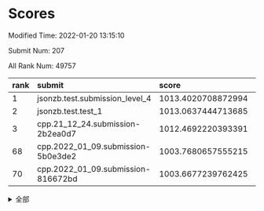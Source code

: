 # Scores

Modified Time: 2022-01-20 13:15:10

Submit Num: 207

All Rank Num: 49757

| rank |               submit               |       score        |       sigma        | pk_num |
| :--- | :--------------------------------- | :----------------- | :----------------- | :----- |
| 1    | jsonzb.test.submission_level_4     | 1013.4020708872994 | 0.8368649818592815 | 957    |
| 2    | jsonzb.test.test_1                 | 1013.0637444713685 | 0.8069588005231314 | 957    |
| 3    | cpp.21_12_24.submission-2b2ea0d7   | 1012.4692220393391 | 0.796384945475503  | 959    |
| 68   | cpp.2022_01_09.submission-5b0e3de2 | 1003.7680657555215 | 0.7048332350231165 | 969    |
| 70   | cpp.2022_01_09.submission-816672bd | 1003.6677239762425 | 0.711515716322594  | 958    |


<details>
<summary>全部</summary>

| rank |                 submit                 |       score        |       sigma        | pk_num |
| :--- | :------------------------------------- | :----------------- | :----------------- | :----- |
| 1    | jsonzb.test.submission_level_4         | 1013.4020708872994 | 0.8368649818592815 | 957    |
| 2    | jsonzb.test.test_1                     | 1013.0637444713685 | 0.8069588005231314 | 957    |
| 3    | cpp.21_12_24.submission-2b2ea0d7       | 1012.4692220393391 | 0.796384945475503  | 959    |
| 4    | gobigger.level_3.submission_level_3_41 | 1011.4708093722683 | 0.786925586450864  | 962    |
| 5    | gobigger.level_3.submission_level_3_29 | 1011.3472879336392 | 0.765984408204862  | 965    |
| 6    | gobigger.level_3.submission_level_3_35 | 1011.2988280556681 | 0.7718598559823535 | 961    |
| 7    | gobigger.level_3.submission_level_3_16 | 1011.18781764246   | 0.7920394176031214 | 964    |
| 8    | gobigger.level_3.submission_level_3_1  | 1010.9299805396458 | 0.7603423456042044 | 962    |
| 9    | gobigger.level_3.submission_level_3_37 | 1010.8993180098348 | 0.777080480358485  | 960    |
| 10   | gobigger.level_3.submission_level_3_42 | 1010.8567850224566 | 0.7698292337348335 | 962    |
| 11   | gobigger.level_3.submission_level_3_33 | 1010.7155366217577 | 0.76581602432201   | 958    |
| 12   | gobigger.level_3.submission_level_3_21 | 1010.6965768004403 | 0.7636181197363427 | 962    |
| 13   | gobigger.level_3.submission_level_3_47 | 1010.5934206671777 | 0.7736252756271178 | 962    |
| 14   | gobigger.level_3.submission_level_3_38 | 1010.5377876530463 | 0.7653050207045476 | 962    |
| 15   | gobigger.level_3.submission_level_3_48 | 1010.4593470630304 | 0.7652720010263364 | 963    |
| 16   | gobigger.level_3.submission_level_3_49 | 1010.4175729050784 | 0.753662655976446  | 963    |
| 17   | gobigger.level_3.submission_level_3_28 | 1010.3539431930121 | 0.7591769732654091 | 961    |
| 18   | gobigger.level_3.submission_level_3_24 | 1010.2620940454894 | 0.7714481314454528 | 956    |
| 19   | gobigger.level_3.submission_level_3_17 | 1010.1996755174795 | 0.7413387593790116 | 960    |
| 20   | gobigger.level_3.submission_level_3_11 | 1010.1326972032903 | 0.7658560947833577 | 959    |
| 21   | gobigger.level_3.submission_level_3_43 | 1010.0297945832937 | 0.751489815290973  | 960    |
| 22   | gobigger.level_3.submission_level_3_36 | 1009.9958840234772 | 0.7950183267106711 | 962    |
| 23   | gobigger.level_3.submission_level_3_13 | 1009.9119965785758 | 0.7572025665374161 | 962    |
| 24   | gobigger.level_3.submission_level_3_10 | 1009.8487352158782 | 0.7413621726340909 | 964    |
| 25   | gobigger.level_3.submission_level_3_22 | 1009.8203674663552 | 0.7531602642759024 | 965    |
| 26   | gobigger.level_3.submission_level_3_0  | 1009.7312772484107 | 0.7558531435307054 | 965    |
| 27   | gobigger.level_3.submission_level_3_40 | 1009.7300245946374 | 0.7507264271877375 | 968    |
| 28   | gobigger.level_3.submission_level_3_19 | 1009.6891680320147 | 0.7639508415998987 | 960    |
| 29   | gobigger.level_3.submission_level_3_20 | 1009.6557625638034 | 0.7266380707986322 | 957    |
| 30   | gobigger.level_3.submission_level_3_45 | 1009.5862826823468 | 0.755778674829409  | 961    |
| 31   | gobigger.level_3.submission_level_3_9  | 1009.5463474692634 | 0.7653129445869595 | 958    |
| 32   | gobigger.level_3.submission_level_3_4  | 1009.5123927557128 | 0.727570888073666  | 965    |
| 33   | gobigger.level_3.submission_level_3_15 | 1009.4598069000981 | 0.7437155228723981 | 957    |
| 34   | gobigger.level_3.submission_level_3_34 | 1009.4340402608793 | 0.7489878265843933 | 965    |
| 35   | gobigger.level_3.submission_level_3_5  | 1009.4306175333487 | 0.738767408651537  | 962    |
| 36   | gobigger.level_3.submission_level_3_39 | 1009.3625988022638 | 0.7392915302458061 | 959    |
| 37   | gobigger.level_3.submission_level_3_23 | 1009.3344429365645 | 0.7504221798349582 | 962    |
| 38   | gobigger.level_3.submission_level_3_14 | 1009.2842846567588 | 0.7420512153485833 | 960    |
| 39   | gobigger.level_3.submission_level_3_2  | 1009.2710958273296 | 0.7391735512529262 | 966    |
| 40   | gobigger.level_3.submission_level_3_3  | 1009.24215227615   | 0.756902375632204  | 962    |
| 41   | gobigger.level_3.submission_level_3_25 | 1009.1840523524351 | 0.7831246793688063 | 956    |
| 42   | gobigger.level_3.submission_level_3_12 | 1009.1345602048283 | 0.7750379183261898 | 960    |
| 43   | gobigger.level_3.submission_level_3_31 | 1009.0112010173735 | 0.7571838488419401 | 967    |
| 44   | gobigger.level_3.submission_level_3_30 | 1008.9206492986406 | 0.766025245361947  | 963    |
| 45   | gobigger.level_3.submission_level_3_8  | 1008.9166418599442 | 0.7669063485699883 | 964    |
| 46   | gobigger.level_3.submission_level_3_18 | 1008.8822498321207 | 0.7570437480831991 | 958    |
| 47   | gobigger.level_3.submission_level_3_7  | 1008.7757778357645 | 0.7472565206468843 | 952    |
| 48   | gobigger.level_3.submission_level_3_26 | 1008.77266148713   | 0.7617863329149224 | 962    |
| 49   | gobigger.level_3.submission_level_3_46 | 1008.6981728841089 | 0.7398973875108352 | 967    |
| 50   | gobigger.level_3.submission_level_3_27 | 1008.6221644145659 | 0.7364132035938248 | 956    |
| 51   | gobigger.level_3.submission_level_3_32 | 1008.6009568464586 | 0.7528053256631149 | 964    |
| 52   | gobigger.level_3.submission_level_3_44 | 1008.5171358576798 | 0.743778054229504  | 958    |
| 53   | gobigger.level_3.submission_level_3_6  | 1008.511076756144  | 0.7497197879208537 | 960    |
| 54   | gobigger.level_1.submission_level_1_23 | 1004.5373302178705 | 0.7229086084160299 | 964    |
| 55   | gobigger.level_1.submission_level_1_19 | 1004.4980205714503 | 0.7323130684394095 | 955    |
| 56   | gobigger.level_1.submission_level_1_35 | 1004.4775342412609 | 0.7081410421575904 | 966    |
| 57   | gobigger.level_1.submission_level_1_25 | 1004.2715263158462 | 0.7179825932316658 | 958    |
| 58   | gobigger.level_1.submission_level_1_21 | 1004.2675895550472 | 0.7208013908487242 | 962    |
| 59   | gobigger.level_1.submission_level_1_5  | 1004.2066392477618 | 0.7145711889701933 | 955    |
| 60   | gobigger.level_1.submission_level_1_46 | 1004.1948198599256 | 0.711333757218923  | 960    |
| 61   | gobigger.level_1.submission_level_1_15 | 1004.0705599591499 | 0.7150338716888031 | 968    |
| 62   | gobigger.level_1.submission_level_1_40 | 1003.9778984812871 | 0.7110800856180725 | 963    |
| 63   | gobigger.level_1.submission_level_1_10 | 1003.8791080550861 | 0.7118616437826929 | 961    |
| 64   | gobigger.level_1.submission_level_1_24 | 1003.8610169690376 | 0.711486014442438  | 962    |
| 65   | gobigger.level_1.submission_level_1_34 | 1003.8594168553011 | 0.7087201254723482 | 966    |
| 66   | gobigger.level_1.submission_level_1_11 | 1003.8545480728606 | 0.7181552321647002 | 963    |
| 67   | gobigger.level_1.submission_level_1_4  | 1003.8268099241883 | 0.7112764937221259 | 961    |
| 68   | cpp.2022_01_09.submission-5b0e3de2     | 1003.7680657555215 | 0.7048332350231165 | 969    |
| 69   | gobigger.level_1.submission_level_1_41 | 1003.7496111237177 | 0.7182751525884692 | 960    |
| 70   | cpp.2022_01_09.submission-816672bd     | 1003.6677239762425 | 0.711515716322594  | 958    |
| 71   | gobigger.level_1.submission_level_1_13 | 1003.5819942394362 | 0.710923603865533  | 965    |
| 72   | gobigger.level_1.submission_level_1_36 | 1003.5423851407849 | 0.7178008155038178 | 965    |
| 73   | gobigger.level_1.submission_level_1_43 | 1003.4674540225501 | 0.7117709931591661 | 959    |
| 74   | gobigger.level_1.submission_level_1_0  | 1003.3359955107882 | 0.7128400216321934 | 957    |
| 75   | gobigger.level_1.submission_level_1_29 | 1003.3265185459851 | 0.7179364279373287 | 963    |
| 76   | gobigger.level_1.submission_level_1_28 | 1003.3194126064095 | 0.7204467081945921 | 963    |
| 77   | gobigger.level_1.submission_level_1_1  | 1003.2421766486042 | 0.710177363807576  | 959    |
| 78   | gobigger.level_1.submission_level_1_38 | 1003.2413180805737 | 0.7177705104595896 | 961    |
| 79   | gobigger.level_1.submission_level_1_42 | 1003.2270266664195 | 0.7186430200320607 | 964    |
| 80   | gobigger.level_1.submission_level_1_33 | 1003.1409831440441 | 0.7128585904686107 | 956    |
| 81   | gobigger.level_1.submission_level_1_37 | 1003.1130349908469 | 0.729909715956631  | 962    |
| 82   | gobigger.level_1.submission_level_1_20 | 1003.0569469233762 | 0.7037545039397863 | 962    |
| 83   | gobigger.level_1.submission_level_1_3  | 1003.0467694656099 | 0.7099678567848683 | 960    |
| 84   | gobigger.level_1.submission_level_1_9  | 1003.0281899143697 | 0.7294156609468788 | 966    |
| 85   | gobigger.level_1.submission_level_1_49 | 1003.0188220392496 | 0.7128594125269816 | 964    |
| 86   | gobigger.level_1.submission_level_1_12 | 1002.9855637629302 | 0.7117878157390294 | 967    |
| 87   | gobigger.level_1.submission_level_1_27 | 1002.967283210306  | 0.7162252140596478 | 964    |
| 88   | gobigger.level_1.submission_level_1_18 | 1002.9648750730951 | 0.7158678322995708 | 961    |
| 89   | gobigger.level_1.submission_level_1_32 | 1002.8126921902128 | 0.7095984637999702 | 965    |
| 90   | gobigger.level_1.submission_level_1_30 | 1002.8037940211623 | 0.699307752735754  | 960    |
| 91   | gobigger.level_1.submission_level_1_16 | 1002.7593418216902 | 0.7105733252411186 | 964    |
| 92   | gobigger.level_1.submission_level_1_22 | 1002.7433521938299 | 0.7087925076618803 | 965    |
| 93   | gobigger.level_1.submission_level_1_48 | 1002.7414784752535 | 0.7107218530232483 | 965    |
| 94   | gobigger.level_1.submission_level_1_39 | 1002.6481641300319 | 0.7083442856964006 | 960    |
| 95   | gobigger.level_1.submission_level_1_45 | 1002.6466396659888 | 0.7060809839796337 | 959    |
| 96   | gobigger.level_1.submission_level_1_14 | 1002.5902798241352 | 0.7108234393106954 | 960    |
| 97   | gobigger.level_1.submission_level_1_17 | 1002.5036099463829 | 0.7097940856888676 | 963    |
| 98   | gobigger.level_1.submission_level_1_8  | 1002.459407408253  | 0.7155147274977717 | 964    |
| 99   | gobigger.level_1.submission_level_1_2  | 1002.3907911201945 | 0.7095987973210666 | 967    |
| 100  | gobigger.level_1.submission_level_1_7  | 1002.3407056280108 | 0.7141671079324875 | 962    |
| 101  | gobigger.level_1.submission_level_1_44 | 1002.2698031819634 | 0.7069343149740586 | 965    |
| 102  | gobigger.level_1.submission_level_1_26 | 1002.2216590257303 | 0.7133211532390469 | 961    |
| 103  | gobigger.level_1.submission_level_1_31 | 1002.2135523236141 | 0.7044909685407067 | 961    |
| 104  | gobigger.level_1.submission_level_1_47 | 1002.0375039672952 | 0.7171616933093389 | 960    |
| 105  | gobigger.level_1.submission_level_1_6  | 1001.9389755420345 | 0.7261149554350885 | 961    |
| 106  | gobigger.random.submission_random_15   | 997.5574178963388  | 0.6963970995514672 | 961    |
| 107  | gobigger.random.submission_random_9    | 997.3892881597075  | 0.7017547616690742 | 958    |
| 108  | gobigger.random.submission_random_3    | 997.1681075219662  | 0.7203294143499971 | 962    |
| 109  | gobigger.random.submission_random_17   | 997.1194771152999  | 0.7037483502898154 | 964    |
| 110  | gobigger.random.submission_random_2    | 996.9954051955675  | 0.708231254997853  | 962    |
| 111  | gobigger.random.submission_random_1    | 996.9777774185693  | 0.7008055360588351 | 961    |
| 112  | gobigger.random.submission_random_35   | 996.894030594945   | 0.7053606412167933 | 960    |
| 113  | gobigger.random.submission_random_28   | 996.8493058452268  | 0.7149940353566213 | 962    |
| 114  | gobigger.random.submission_random_4    | 996.7420246112757  | 0.705641817831425  | 959    |
| 115  | gobigger.random.submission_random_20   | 996.6129956968241  | 0.7019104211007982 | 961    |
| 116  | gobigger.random.submission_random_18   | 996.5528826730598  | 0.7146595308451723 | 965    |
| 117  | gobigger.random.submission_random_31   | 996.5500025425443  | 0.7039746950820952 | 966    |
| 118  | gobigger.random.submission_random_45   | 996.5206469794811  | 0.7064026453371399 | 962    |
| 119  | gobigger.random.submission_random_40   | 996.4723876679825  | 0.6957541036486414 | 964    |
| 120  | gobigger.random.submission_random_5    | 996.406254417156   | 0.7169693483148076 | 962    |
| 121  | gobigger.random.submission_random_6    | 996.3965635891342  | 0.7130829158713616 | 960    |
| 122  | gobigger.random.submission_random_19   | 996.3768796032327  | 0.7153685774612323 | 959    |
| 123  | gobigger.random.submission_random_10   | 996.3043877337082  | 0.7106406700678468 | 965    |
| 124  | gobigger.random.submission_random_39   | 996.3043414618866  | 0.7113448242706708 | 968    |
| 125  | gobigger.random.submission_random_0    | 996.1564641042403  | 0.7112420569774499 | 958    |
| 126  | gobigger.random.submission_random_26   | 996.1555392344674  | 0.6963061053808537 | 962    |
| 127  | gobigger.random.submission_random_44   | 996.0563190804579  | 0.7142693742265714 | 960    |
| 128  | gobigger.random.submission_random_11   | 996.0055140670347  | 0.713471730478806  | 956    |
| 129  | gobigger.random.submission_random_47   | 995.9832659477145  | 0.6969248144389464 | 961    |
| 130  | gobigger.random.submission_random_30   | 995.9760756317207  | 0.7090523269311673 | 963    |
| 131  | gobigger.random.submission_random_14   | 995.9598519396167  | 0.7049487901309808 | 953    |
| 132  | gobigger.random.submission_random_48   | 995.8855192431419  | 0.7104686424842429 | 960    |
| 133  | gobigger.random.submission_random_12   | 995.8406452079139  | 0.7180434370862178 | 960    |
| 134  | gobigger.random.submission_random_13   | 995.8358162631637  | 0.7100495748406745 | 963    |
| 135  | gobigger.random.submission_random_36   | 995.8253637188171  | 0.7147446984629676 | 961    |
| 136  | gobigger.random.submission_random_42   | 995.8240557156864  | 0.7104560445107029 | 963    |
| 137  | gobigger.random.submission_random_32   | 995.6782083739104  | 0.7217756724432645 | 960    |
| 138  | gobigger.random.submission_random_16   | 995.6481178506062  | 0.7113804113253284 | 965    |
| 139  | gobigger.random.submission_random_23   | 995.5977882670768  | 0.7021517103402958 | 963    |
| 140  | gobigger.random.submission_random_24   | 995.5495599391276  | 0.6969452205271807 | 961    |
| 141  | gobigger.random.submission_random_49   | 995.5476894349869  | 0.7097024967440194 | 961    |
| 142  | gobigger.random.submission_random_34   | 995.5214829769492  | 0.7062132492158913 | 959    |
| 143  | gobigger.random.submission_random_46   | 995.4972681719511  | 0.7189893284515475 | 958    |
| 144  | gobigger.random.submission_random_37   | 995.470384268916   | 0.6982061296843735 | 959    |
| 145  | gobigger.random.submission_random_29   | 995.4231710419689  | 0.709099184895146  | 962    |
| 146  | gobigger.random.submission_random_41   | 995.332360739621   | 0.7178367007293337 | 959    |
| 147  | gobigger.random.submission_random_43   | 995.3022920381347  | 0.7070161115417847 | 959    |
| 148  | gobigger.random.submission_random_25   | 995.2303866450169  | 0.7193966037815838 | 962    |
| 149  | gobigger.random.submission_random_38   | 995.1830577965205  | 0.7148625407015571 | 965    |
| 150  | gobigger.random.submission_random_22   | 995.1777484759706  | 0.7073138580971846 | 963    |
| 151  | gobigger.random.submission_random_27   | 995.1382073853146  | 0.7172681071419268 | 961    |
| 152  | gobigger.random.submission_random_7    | 995.0647994774389  | 0.7117781405343949 | 958    |
| 153  | gobigger.random.submission_random_21   | 994.8682814445864  | 0.7012008304687952 | 962    |
| 154  | gobigger.random.submission_random_33   | 994.7541047562803  | 0.7118132166766592 | 963    |
| 155  | gobigger.level_2.submission_level_2_20 | 994.1643775837032  | 0.7230498927526672 | 960    |
| 156  | gobigger.random.submission_random_8    | 993.9387584981472  | 0.7262686738412089 | 962    |
| 157  | gobigger.level_2.submission_level_2_31 | 993.6594700757564  | 0.7302599903634155 | 966    |
| 158  | gobigger.level_2.submission_level_2_11 | 993.3064803774942  | 0.7256023501496458 | 961    |
| 159  | gobigger.level_2.submission_level_2_29 | 993.1625762028763  | 0.7413545872419406 | 962    |
| 160  | gobigger.level_2.submission_level_2_49 | 993.1234416819101  | 0.7255118707100427 | 958    |
| 161  | gobigger.level_2.submission_level_2_45 | 993.1148476311453  | 0.7355866119134296 | 965    |
| 162  | gobigger.level_2.submission_level_2_22 | 993.0948318299486  | 0.7449532907810203 | 964    |
| 163  | gobigger.level_2.submission_level_2_41 | 993.0689069578435  | 0.7343609678929368 | 957    |
| 164  | gobigger.level_2.submission_level_2_26 | 993.027438179279   | 0.745511474757158  | 962    |
| 165  | gobigger.level_2.submission_level_2_9  | 992.988874727232   | 0.7440463157052095 | 961    |
| 166  | gobigger.level_2.submission_level_2_33 | 992.9255601428631  | 0.7548682010911557 | 961    |
| 167  | gobigger.level_2.submission_level_2_40 | 992.8733031778974  | 0.750079810010922  | 965    |
| 168  | gobigger.level_2.submission_level_2_32 | 992.8603085869786  | 0.7332117139710412 | 965    |
| 169  | gobigger.level_2.submission_level_2_10 | 992.8435921744175  | 0.7511621526166479 | 958    |
| 170  | gobigger.level_2.submission_level_2_47 | 992.6327024530842  | 0.7307078054422499 | 960    |
| 171  | gobigger.level_2.submission_level_2_18 | 992.6324650574153  | 0.7226848510165372 | 964    |
| 172  | gobigger.level_2.submission_level_2_4  | 992.4889512375621  | 0.7379781759570001 | 958    |
| 173  | gobigger.level_2.submission_level_2_34 | 992.4870896188505  | 0.7469213738383853 | 960    |
| 174  | gobigger.level_2.submission_level_2_5  | 992.3243080617731  | 0.7507603634358311 | 963    |
| 175  | gobigger.level_2.submission_level_2_13 | 992.2111923583697  | 0.7556376181680303 | 964    |
| 176  | gobigger.level_2.submission_level_2_16 | 992.2086567710732  | 0.7375485153837085 | 965    |
| 177  | gobigger.level_2.submission_level_2_37 | 992.1816232166127  | 0.7476713869972056 | 962    |
| 178  | gobigger.level_2.submission_level_2_21 | 992.1286353421136  | 0.7431772083980409 | 960    |
| 179  | gobigger.level_2.submission_level_2_17 | 992.1216723450262  | 0.7422098837188927 | 955    |
| 180  | gobigger.level_2.submission_level_2_36 | 992.1026373113219  | 0.7474134519028923 | 966    |
| 181  | gobigger.level_2.submission_level_2_3  | 992.0409872343857  | 0.7425009427568279 | 958    |
| 182  | gobigger.level_2.submission_level_2_23 | 991.956054671692   | 0.7409669971211663 | 968    |
| 183  | gobigger.level_2.submission_level_2_30 | 991.9431835039612  | 0.7361859284384331 | 960    |
| 184  | gobigger.level_2.submission_level_2_0  | 991.9406265414376  | 0.7556117277235377 | 963    |
| 185  | gobigger.level_2.submission_level_2_8  | 991.911944998428   | 0.762015087960006  | 961    |
| 186  | gobigger.level_2.submission_level_2_35 | 991.9096934426053  | 0.736370377278001  | 965    |
| 187  | gobigger.level_2.submission_level_2_42 | 991.9018695972345  | 0.7642952631661729 | 962    |
| 188  | gobigger.level_2.submission_level_2_14 | 991.7812504623611  | 0.7600525502914763 | 960    |
| 189  | gobigger.level_2.submission_level_2_44 | 991.7747752771352  | 0.7323198972575025 | 959    |
| 190  | gobigger.level_2.submission_level_2_39 | 991.6388730097806  | 0.7575657039322415 | 960    |
| 191  | gobigger.level_2.submission_level_2_19 | 991.6273129215092  | 0.756104956802625  | 964    |
| 192  | gobigger.level_2.submission_level_2_6  | 991.5801603705523  | 0.7488406279095865 | 964    |
| 193  | gobigger.level_2.submission_level_2_1  | 991.5782377890285  | 0.7354101088849695 | 960    |
| 194  | gobigger.level_2.submission_level_2_46 | 991.5087572110031  | 0.7585390215377732 | 959    |
| 195  | gobigger.level_2.submission_level_2_24 | 991.3162079878671  | 0.737814993798196  | 959    |
| 196  | gobigger.level_2.submission_level_2_15 | 991.0310924536162  | 0.7691246137438714 | 962    |
| 197  | gobigger.level_2.submission_level_2_43 | 990.8957339216956  | 0.7758843379884016 | 966    |
| 198  | gobigger.level_2.submission_level_2_38 | 990.8789500263763  | 0.7576402127772103 | 963    |
| 199  | gobigger.level_2.submission_level_2_28 | 990.8533468475109  | 0.7352643050711568 | 958    |
| 200  | gobigger.level_2.submission_level_2_2  | 990.6549825018338  | 0.7569010854869006 | 957    |
| 201  | gobigger.level_2.submission_level_2_25 | 990.5799717982188  | 0.7650367930692971 | 963    |
| 202  | gobigger.level_2.submission_level_2_27 | 990.5671039392809  | 0.7523985429765768 | 960    |
| 203  | gobigger.level_2.submission_level_2_12 | 990.4448107344468  | 0.7625896689770557 | 961    |
| 204  | gobigger.level_2.submission_level_2_7  | 990.4109834530609  | 0.7729762049711459 | 955    |
| 205  | gobigger.level_2.submission_level_2_48 | 989.9148817704232  | 0.760999328721676  | 967    |
| 206  | gobigger.none.submission_none_0        | 977.758172352245   | 1.3826383198241985 | 957    |
| 207  | gobigger.none.submission_none_1        | 975.9841624634704  | 1.413185263321831  | 962    |

</details>